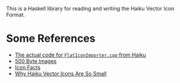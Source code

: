 This is a Haskell library for reading and writing the Haiku Vector Icon Format.

# Some References

- [The actual code for `FlatIconImporter.cpp` from Haiku](https://github.com/haiku/haiku/blob/master/src/libs/icon/flat_icon/FlatIconImporter.cpp)
- [500 Byte Images](http://blog.leahhanson.us/post/recursecenter2016/haiku_icons.html)
- [Icon Facts](https://www.haiku-os.org/news/2006-11-06_icon_facts)
- [Why Haiku Vector Icons Are So Small](https://www.haiku-os.org/articles/2006-11-13_why_haiku_vector_icons_are_so_small)
